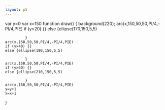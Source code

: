 ```yaml
---
layout: p5
---
```


<script type='text/javascript'>loadScript('/p5/first.js');</script>

var y=0
var x=150
function draw() { 
  background(220);
	arc(x,150,50,50,PI/4,-PI/4,PIE)
	if (y>20) {}
	else {ellipse(170,150,5,5)
				
			 }
	arc(x,150,50,50,PI/4,-PI/4,PIE)
	if (y>40) {}
	else {ellipse(190,150,5,5)
			 
			 }
	arc(x,150,50,50,PI/4,-PI/4,PIE)
	if (y>60) {}
	else {ellipse(210,150,5,5)
			 
			 }
	arc(x,150,50,50,PI/4,-PI/4,PIE)
	y=y+1
	x=x+1
}
